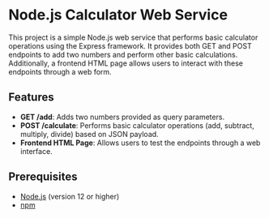 # Node.js Calculator Web Service

This project is a simple Node.js web service that performs basic calculator operations using the Express framework. It provides both GET and POST endpoints to add two numbers and perform other basic calculations. Additionally, a frontend HTML page allows users to interact with these endpoints through a web form.

## Features

- **GET /add**: Adds two numbers provided as query parameters.
- **POST /calculate**: Performs basic calculator operations (add, subtract, multiply, divide) based on JSON payload.
- **Frontend HTML Page**: Allows users to test the endpoints through a web interface.

## Prerequisites

- [Node.js](https://nodejs.org/) (version 12 or higher)
- [npm](https://www.npmjs.com/)
